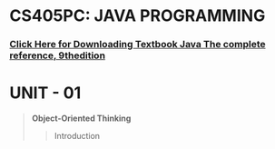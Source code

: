 # CS405PC: JAVA PROGRAMMING

### [Click Here for Downloading Textbook Java The complete reference, 9thedition](https://drive.google.com/drive/folders/1LDhDchAhktRsQdb1kAX_mEcUvSJFd514?usp=share_link)

# UNIT - 01
> <b> Object-Oriented Thinking </b>
> 
>> Introduction
